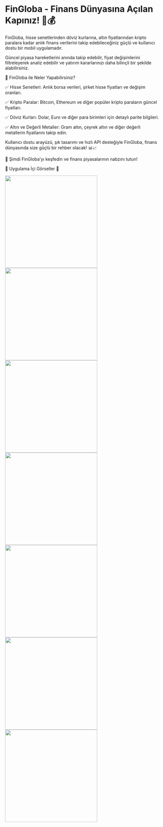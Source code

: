 # FinGloba - Finans Dünyasına Açılan Kapınız! 🚀💰

FinGloba, hisse senetlerinden döviz kurlarına, altın fiyatlarından kripto paralara kadar anlık finans verilerini takip edebileceğiniz güçlü ve kullanıcı dostu bir mobil uygulamadır.

Güncel piyasa hareketlerini anında takip edebilir, fiyat değişimlerini filtreleyerek analiz edebilir ve yatırım kararlarınızı daha bilinçli bir şekilde alabilirsiniz.

📌 FinGloba ile Neler Yapabilirsiniz?

✅ Hisse Senetleri: Anlık borsa verileri, şirket hisse fiyatları ve değişim oranları.

✅ Kripto Paralar: Bitcoin, Ethereum ve diğer popüler kripto paraların güncel fiyatları.

✅ Döviz Kurları: Dolar, Euro ve diğer para birimleri için detaylı parite bilgileri.

✅ Altın ve Değerli Metaller: Gram altın, çeyrek altın ve diğer değerli metallerin fiyatlarını takip edin.

Kullanıcı dostu arayüzü, şık tasarımı ve hızlı API desteğiyle FinGloba,
finans dünyasında size güçlü bir rehber olacak! 📊📈

🚀 Şimdi FinGloba’yı keşfedin ve finans piyasalarının nabzını tutun!

📱 Uygulama İçi Görseller 📱


<img src="assets/screenshoot/1.png" width="300">
<img src="assets/screenshoot/2.png" width="300">
<img src="assets/screenshoot/3.png" width="300">
<img src="assets/screenshoot/4.png" width="300">
<img src="assets/screenshoot/5.png" width="300">
<img src="assets/screenshoot/6.png" width="300">
<img src="assets/screenshoot/7.png" width="300">